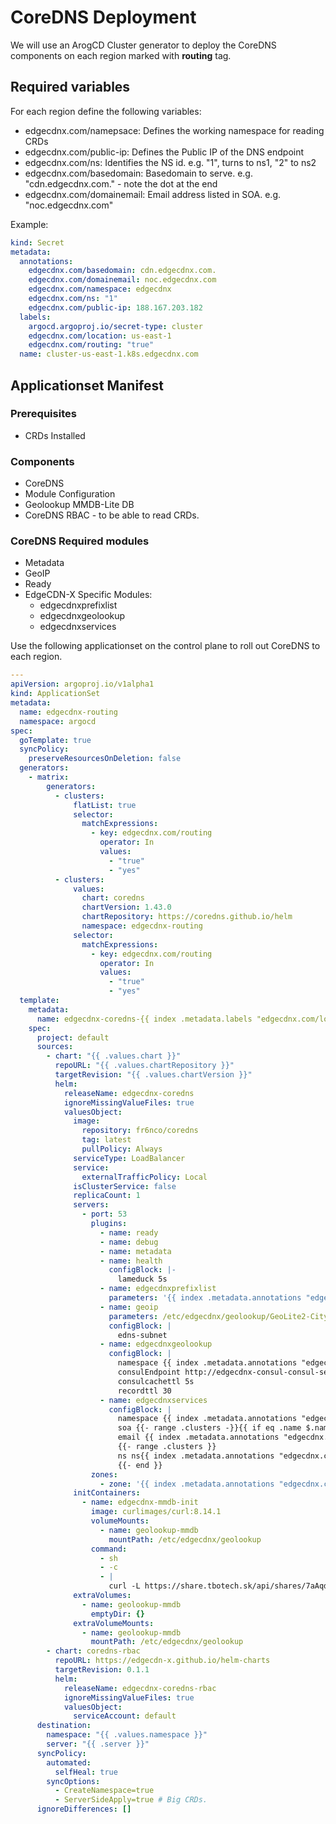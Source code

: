 # CoreDNS Deployment
We will use an ArogCD Cluster generator to deploy the CoreDNS components on each region marked with **routing** tag.

## Required variables
For each region define the following variables:

* edgecdnx.com/namepsace: Defines the working namespace for reading CRDs
* edgecdnx.com/public-ip: Defines the Public IP of the DNS endpoint
* edgecdnx.com/ns: Identifies the NS id. e.g. "1", turns to ns1, "2" to ns2
* edgecdnx.com/basedomain: Basedomain to serve. e.g. "cdn.edgecdnx.com." - note the dot at the end
* edgecdnx.com/domainemail: Email address listed in SOA. e.g. "noc.edgecdnx.com"

Example:
```yaml
kind: Secret
metadata:
  annotations:
    edgecdnx.com/basedomain: cdn.edgecdnx.com.
    edgecdnx.com/domainemail: noc.edgecdnx.com
    edgecdnx.com/namespace: edgecdnx
    edgecdnx.com/ns: "1"
    edgecdnx.com/public-ip: 188.167.203.182
  labels:
    argocd.argoproj.io/secret-type: cluster
    edgecdnx.com/location: us-east-1
    edgecdnx.com/routing: "true"
  name: cluster-us-east-1.k8s.edgecdnx.com
```

## Applicationset Manifest

### Prerequisites

 * CRDs Installed

### Components

* CoreDNS
* Module Configuration
* Geolookup MMDB-Lite DB
* CoreDNS RBAC - to be able to read CRDs.

### CoreDNS Required modules

* Metadata
* GeoIP
* Ready
* EdgeCDN-X Specific Modules:
    * edgecdnxprefixlist
    * edgecdnxgeolookup
    * edgecdnxservices

Use the following applicationset on the control plane to roll out CoreDNS to each region.

```yaml
---
apiVersion: argoproj.io/v1alpha1
kind: ApplicationSet
metadata:
  name: edgecdnx-routing
  namespace: argocd
spec:
  goTemplate: true
  syncPolicy:
    preserveResourcesOnDeletion: false
  generators:
    - matrix:
        generators:
          - clusters:
              flatList: true
              selector:
                matchExpressions:
                  - key: edgecdnx.com/routing
                    operator: In
                    values:
                      - "true"
                      - "yes"
          - clusters:
              values:
                chart: coredns
                chartVersion: 1.43.0
                chartRepository: https://coredns.github.io/helm
                namespace: edgecdnx-routing
              selector:
                matchExpressions:
                  - key: edgecdnx.com/routing
                    operator: In
                    values:
                      - "true"
                      - "yes"
  template:
    metadata:
      name: edgecdnx-coredns-{{ index .metadata.labels "edgecdnx.com/location" }}
    spec:
      project: default
      sources:
        - chart: "{{ .values.chart }}"
          repoURL: "{{ .values.chartRepository }}"
          targetRevision: "{{ .values.chartVersion }}"
          helm:
            releaseName: edgecdnx-coredns
            ignoreMissingValueFiles: true
            valuesObject:
              image:
                repository: fr6nco/coredns
                tag: latest
                pullPolicy: Always
              serviceType: LoadBalancer
              service:
                externalTrafficPolicy: Local
              isClusterService: false
              replicaCount: 1
              servers:
                - port: 53
                  plugins:
                    - name: ready
                    - name: debug
                    - name: metadata
                    - name: health
                      configBlock: |-
                        lameduck 5s
                    - name: edgecdnxprefixlist
                      parameters: '{{ index .metadata.annotations "edgecdnx.com/namespace" }}'
                    - name: geoip
                      parameters: /etc/edgecdnx/geolookup/GeoLite2-City.mmdb
                      configBlock: |
                        edns-subnet
                    - name: edgecdnxgeolookup
                      configBlock: |
                        namespace {{ index .metadata.annotations "edgecdnx.com/namespace" }}
                        consulEndpoint http://edgecdnx-consul-consul-server:8500
                        consulcachettl 5s
                        recordttl 30
                    - name: edgecdnxservices
                      configBlock: |
                        namespace {{ index .metadata.annotations "edgecdnx.com/namespace" }}
                        soa {{- range .clusters -}}{{ if eq .name $.name }} ns{{ index .metadata.annotations "edgecdnx.com/ns" }}{{ end -}}{{- end }}
                        email {{ index .metadata.annotations "edgecdnx.com/domainemail" }}
                        {{- range .clusters }}
                        ns ns{{ index .metadata.annotations "edgecdnx.com/ns" }} {{ index .metadata.annotations "edgecdnx.com/public-ip" }}
                        {{- end }}
                  zones:  
                    - zone: '{{ index .metadata.annotations "edgecdnx.com/basedomain" }}'
              initContainers:
                - name: edgecdnx-mmdb-init
                  image: curlimages/curl:8.14.1
                  volumeMounts:
                    - name: geolookup-mmdb
                      mountPath: /etc/edgecdnx/geolookup
                  command:
                    - sh
                    - -c
                    - |
                      curl -L https://share.tbotech.sk/api/shares/7aAqdIUO/files/4e046472-f00d-4275-be7b-b5228ff200ce -o /etc/edgecdnx/geolookup/GeoLite2-City.mmdb
              extraVolumes:
                - name: geolookup-mmdb
                  emptyDir: {}
              extraVolumeMounts:
                - name: geolookup-mmdb
                  mountPath: /etc/edgecdnx/geolookup
        - chart: coredns-rbac
          repoURL: https://edgecdn-x.github.io/helm-charts
          targetRevision: 0.1.1
          helm:
            releaseName: edgecdnx-coredns-rbac
            ignoreMissingValueFiles: true
            valuesObject:
              serviceAccount: default
      destination:
        namespace: "{{ .values.namespace }}"
        server: "{{ .server }}"
      syncPolicy:
        automated:
          selfHeal: true
        syncOptions:
          - CreateNamespace=true
          - ServerSideApply=true # Big CRDs.
      ignoreDifferences: []

```
